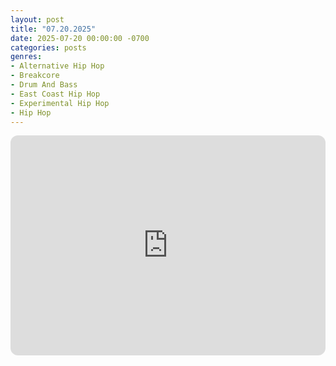 ```yaml
---
layout: post
title: "07.20.2025"
date: 2025-07-20 00:00:00 -0700
categories: posts
genres:
- Alternative Hip Hop
- Breakcore
- Drum And Bass
- East Coast Hip Hop
- Experimental Hip Hop
- Hip Hop
---
```

<iframe style="border-radius:12px" src="https://open.spotify.com/embed/playlist/4bHfGld9c8ZlGn64WTBw5C?utm_source=generator" width="100%" height="352" frameBorder="0" allowfullscreen="" allow="autoplay; clipboard-write; encrypted-media; fullscreen; picture-in-picture" loading="lazy"></iframe>